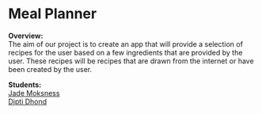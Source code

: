 # Meal Planner
**Overview:**<br>
The aim of our project is to create an app that will provide a selection of 
recipes for the user based on a few ingredients that are provided by the user. 
These recipes will be recipes that are drawn from the internet or have been
created by the user.

**Students:**<br>
[Jade Moksness](https://gitlab.cs.wwu.edu/dhondd/meal-planner/wikis/Jade's-Time-Log)<br>
[Dipti Dhond](https://gitlab.cs.wwu.edu/dhondd/meal-planner/wikis/home)

